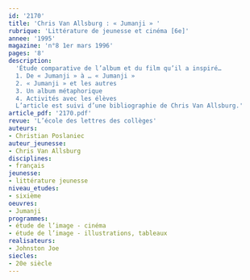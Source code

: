 ```yaml
---
id: '2170'
title: 'Chris Van Allsburg : « Jumanji » '
rubrique: 'Littérature de jeunesse et cinéma [6e]'
annee: '1995'
magazine: 'n°8 1er mars 1996'
pages: '8'
description: 
  'Étude comparative de l’album et du film qu’il a inspiré…
  1. De « Jumanji » à … « Jumanji »
  2. « Jumanji » et les autres
  3. Un album métaphorique
  4. Activités avec les élèves
  L’article est suivi d’une bibliographie de Chris Van Allsburg.'
article_pdf: '2170.pdf'
revue: 'L’école des lettres des collèges'
auteurs:
- Christian Poslaniec
auteur_jeunesse:
- Chris Van Allsburg
disciplines:
- français
jeunesse:
- littérature jeunesse
niveau_etudes:
- sixième
oeuvres:
- Jumanji
programmes:
- étude de l’image - cinéma
- étude de l’image - illustrations, tableaux
realisateurs:
- Johnston Joe
siecles:
- 20e siècle
---
```

